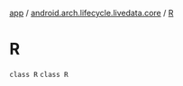 [app](../../index.md) / [android.arch.lifecycle.livedata.core](../index.md) / [R](./index.md)

# R

`class R`
`class R`